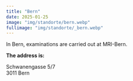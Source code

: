 ```yaml
---
title: "Bern"
date: 2025-01-25
image: "img/standorte/bern.webp"
fullimage: "img/standorte/_bern.webp"
---
```

In Bern, examinations are carried out at MRI-Bern.

**The address is:**

Schwanengasse 5/7  
3011 Bern
